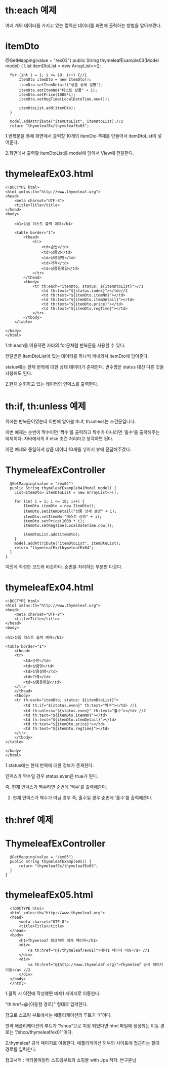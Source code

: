 th:each 예제
===

여러 개의 데이터를 가지고 있는 컬렉션 데이터를 화면에 출력하는 방법을 알아보겠다.


itemDto
====

  @GetMapping(value = "/ex03")
  public String thymeleafExample03(Model model) {
      List<ItemDto> itemDtoList = new ArrayList<>();

      for (int i = 1; i <= 10; i++) {//1
          ItemDto itemDto = new ItemDto();
          itemDto.setItemDetail("상품 상세 설명");
          itemDto.setItemNm("테스트 상품" + i);
          itemDto.setPrice(1000*i);
          itemDto.setRegTime(LocalDateTime.now());

          itemDtoList.add(itemDto);
      }

      model.addAttribute("itemDtoList", itemDtoList);//2
      return "thymeleafEx/thymeleafEx03";


                                                    
1.반복문을 통해 화면에서 출력할 10개의 itemDto 객체를 만들어서 itemDtoList에 넣어준다.
                                                    
2.화면에서 출력할 itemDtoList를 model에 담아서 View에 전달한다.
                                                    

thymeleafEx03.html
========

    <!DOCTYPE html>
    <html xmlns:th="http://www.thymeleaf.org">
    <head>
        <meta charset="UTF-8">
        <title>Title</title>
    </head>
    <body>

        <h1>상품 리스트 출력 예제</h1>

        <table border="1">
            <thead>
                <tr>
                    <td>순번</td>
                    <td>상품명</td>
                    <td>상품설명</td>
                    <td>가격</td>
                    <td>상품등록일</td>
                </tr>
            </thead>
            <tbody>
                <tr th:each="itemDto, status: ${itemDtoList}">//1
                    <td th:text="${status.index}"></td>//2
                    <td th:text="${itemDto.itemNm}"></td>
                    <td th:text="${itemDto.itemDetail}"></td>
                    <td th:text="${itemDto.price}"></td>
                    <td th:text="${itemDto.regTime}"></td>
                </tr>
            </tbody>
        </table>

    </body>
    </html>                                                    

  

1.th:each를 이용하면 자바의 for문처럼 반복문을 사용할 수 있다. 
 
  전달받은 itemDtoList에 있는 데이터를 하나씩 꺼내와서 itemDto에 담아준다. 
  
  status에는 현재 반복에 대한 상태 데이터가 존재한다. 변수명은 status 대신 다른 것을 사용해도 된다.

  
  2.현재 순회하고 있는 데이터의 인덱스를 출력한다.  
                                                    
                                                    
th:if, th:unless 예제
======

위에는 반복문이었는데 이번에 알아볼 th:if, th:unless는 조건문입니다.
  
이번 예제는 순번이 짝수이면 ‘짝수’를 출력하고 짝수가 아니라면 ‘홀수’를 출력해주는 예제이다. 자바에서의 if else 조건 처리라고 생각하면 된다.

이전 예제와 동일하게 상품 데이터 10개를 넣어서 뷰에 전달해주겠다.  


ThymeleafExController
====
  
      @GetMapping(value = "/ex04")
      public String thymeleafExample04(Model model) {
        List<ItemDto> itemDtoList = new ArrayList<>();

        for (int i = 1; i <= 10; i++) {
            ItemDto itemDto = new ItemDto();
            itemDto.setItemDetail("상품 상세 설명" + i);
            itemDto.setItemNm("테스트 상품" + i);
            itemDto.setPrice(1000 * i);
            itemDto.setRegTime(LocalDateTime.now());

            itemDtoList.add(itemDto);
        }
        model.addAttribute("itemDtoList", itemDtoList);
        return "thymeleafEx/thymeleafEx04";
      }
    }                                                      

이전에 작성한 코드와 비슷하다. 순번을 처리하는 부분만 다르다.
                                                      
thymeleafEx04.html
====

    <!DOCTYPE html>
    <html xmlns:th="http://www.thymeleaf.org">
    <head>
        <meta charset="UTF-8">
        <title>Title</title>
    </head>
    <body>

    <h1>상품 리스트 출력 예제</h1>

    <table border="1">
        <thead>
        <tr>
            <td>순번</td>
            <td>상품명</td>
            <td>상품설명</td>
            <td>가격</td>
            <td>상품등록일</td>
        </tr>
        </thead>
        <tbody>
        <tr th:each="itemDto, status: ${itemDtoList}">
            <td th:if="${status.even}" th:text="짝수"></td> //1
            <td th:unless="${status.even}" th:text="홀수"></td> //2
            <td th:text="${itemDto.itemNm}"></td>
            <td th:text="${itemDto.itemDetail}"></td>
            <td th:text="${itemDto.price}"></td>
            <td th:text="${itemDto.regTime}"></td>
        </tr>
        </tbody>
    </table>

    </body>
    </html>                                                      
                                                      

1.status에는 현재 반복에 대한 정보가 존재한다. 
  
  인덱스가 짝수일 경우 status.even은 true가 된다. 
  
  즉, 현재 인덱스가 짝수라면 순번에 ‘짝수’를 출력해준다.  
  
2. 현재 인덱스가 짝수가 아닐 경우 즉, 홀수일 경우 순번에 ‘홀수’를 출력해준다.
  
  
  
th:href 예제
===
 
  ThymeleafExController
  ===
  
      @GetMapping(value = "/ex05")
      public String thymeleafExample05() {
          return "thymeleafEx/thymeleafEx05";
      }
    }

  thymeleafEx05.html
  ===
      <!DOCTYPE html>
      <html xmlns:th="http://www.thymeleaf.org">
      <head>
          <meta charset="UTF-8">
          <title>Title</title>
      </head>
      <body>
          <h1>Thymeleaf 링크처리 예제 페이지</h1>
          <div>
              <a th:href="@{/thymeleaf/ex01}">예제1 페이지 이동</a> //1
          </div>
          <div>
              <a th:href="@{http://www.thymeleaf.org}">Thymeleaf 공식 페이지 이동</a> //2
          </div>
      </body>
      </html> 
  
1.클릭 시 이전에 작성했떤 예제1 페이지로 이동한다. 
  
  “th:href=@{이동할 경로}” 형태로 입력한다. 
  
  참고로 스프링 부트에서는 애플리케이션의 루트가 “/”이다. 
  
  만약 애플리케이션의 루트가 “/shop”으로 지정 되었다면 html 파일에 생성되는 이동 경로는 “/shop/thymeleaf/ex01”이다.
  
2.thymeleaf 공식 페이지로 이동한다. 애플리케이션 외부의 사이트에 접근하는 절대 경로를 입력한다.
  
  
참고서적 : 백타불여일타 스프링부트와 쇼핑물 with Jpa 저자: 변구훈님
